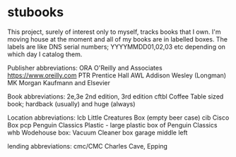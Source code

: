 # stubooks

This project, surely of interest only to myself, tracks books
that I own. I'm moving house at the moment and all of my books
are in labelled boxes. The labels are like DNS serial numbers;
YYYYMMDD01,02,03 etc depending on which day I catalog them.

Publisher abbreviations:
ORA	O'Reilly and Associates https://www.oreilly.com
PTR     Prentice Hall
AWL     Addison Wesley (Longman)
MK      Morgan Kaufmann and Elsevier

Book abbreviations:
2e,3e   2nd edition, 3rd edition
cftbl   Coffee Table sized book; hardback (usually) and huge (always)

Location abbreviations:
lcb    Little Creatures Box (empty beer case)
cib    Cisco Box
pcp    Penguin Classics Plastic - large plastic box of Penguin Classics
whb    Wodehouse box: Vacuum Cleaner box garage middle left

lending abbreviations:
cmc/CMC Charles Cave, Epping
